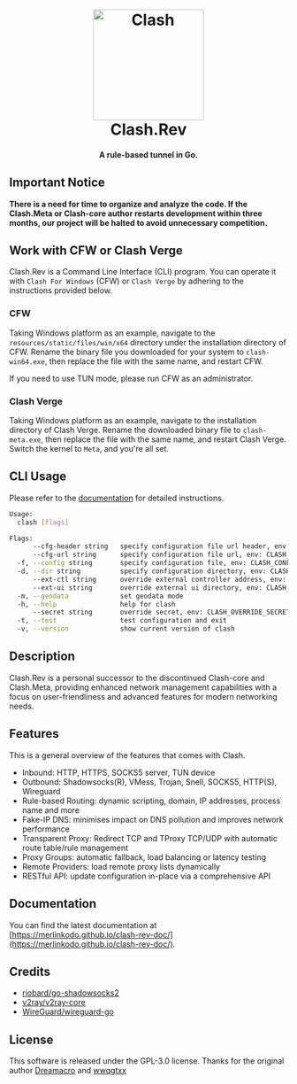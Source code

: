 <h1 align="center">
  <img src="https://github.com/MerlinKodo/clash-rev/raw/main/logo.png" alt="Clash" width="200">
  <br>Clash.Rev<br>
</h1>

<h4 align="center">A rule-based tunnel in Go.</h4>

## Important Notice

**There is a need for time to organize and analyze the code. If the Clash.Meta or Clash-core author restarts development within three months, our project will be halted to avoid unnecessary competition.**

## Work with CFW or Clash Verge

Clash.Rev is a Command Line Interface (CLI) program. You can operate it with `Clash For Windows` (CFW) or `Clash Verge` by adhering to the instructions provided below.

### CFW

Taking Windows platform as an example, navigate to the `resources/static/files/win/x64` directory under the installation directory of CFW. Rename the binary file you downloaded for your system to `clash-win64.exe`, then replace the file with the same name, and restart CFW.

If you need to use TUN mode, please run CFW as an administrator.

### Clash Verge

Taking Windows platform as an example, navigate to the installation directory of Clash Verge. Rename the downloaded binary file to `clash-meta.exe`, then replace the file with the same name, and restart Clash Verge. Switch the kernel to `Meta`, and you're all set.

## CLI Usage

Please refer to the [documentation](https://merlinkodo.github.io/Clash-Rev-Doc/startup/cli/) for detailed instructions.

```bash
Usage:
  clash [flags]

Flags:
      --cfg-header string   specify configuration file url header, env: CLASH_CONFIG_URL_HEADER
      --cfg-url string      specify configuration file url, env: CLASH_CONFIG_URL
  -f, --config string       specify configuration file, env: CLASH_CONFIG_FILE
  -d, --dir string          specify configuration directory, env: CLASH_HOME_DIR
      --ext-ctl string      override external controller address, env: CLASH_OVERRIDE_EXTERNAL_CONTROLLER
      --ext-ui string       override external ui directory, env: CLASH_OVERRIDE_EXTERNAL_UI_DIR
  -m, --geodata             set geodata mode
  -h, --help                help for clash
      --secret string       override secret, env: CLASH_OVERRIDE_SECRET
  -t, --test                test configuration and exit
  -v, --version             show current version of clash
```

## Description

Clash.Rev is a personal successor to the discontinued Clash-core and Clash.Meta, providing enhanced network management capabilities with a focus on user-friendliness and advanced features for modern networking needs.

## Features

This is a general overview of the features that comes with Clash.  

- Inbound: HTTP, HTTPS, SOCKS5 server, TUN device
- Outbound: Shadowsocks(R), VMess, Trojan, Snell, SOCKS5, HTTP(S), Wireguard
- Rule-based Routing: dynamic scripting, domain, IP addresses, process name and more
- Fake-IP DNS: minimises impact on DNS pollution and improves network performance
- Transparent Proxy: Redirect TCP and TProxy TCP/UDP with automatic route table/rule management
- Proxy Groups: automatic fallback, load balancing or latency testing
- Remote Providers: load remote proxy lists dynamically
- RESTful API: update configuration in-place via a comprehensive API

## Documentation

You can find the latest documentation at [https://merlinkodo.github.io/clash-rev-doc/](https://merlinkodo.github.io/clash-rev-doc/).

## Credits

- [riobard/go-shadowsocks2](https://github.com/riobard/go-shadowsocks2)
- [v2ray/v2ray-core](https://github.com/v2ray/v2ray-core)
- [WireGuard/wireguard-go](https://github.com/WireGuard/wireguard-go)

## License

This software is released under the GPL-3.0 license. Thanks for the original author [Dreamacro](https://github.com/Dreamacro) and [wwqgtxx](https://github.com/wwqgtxx)
